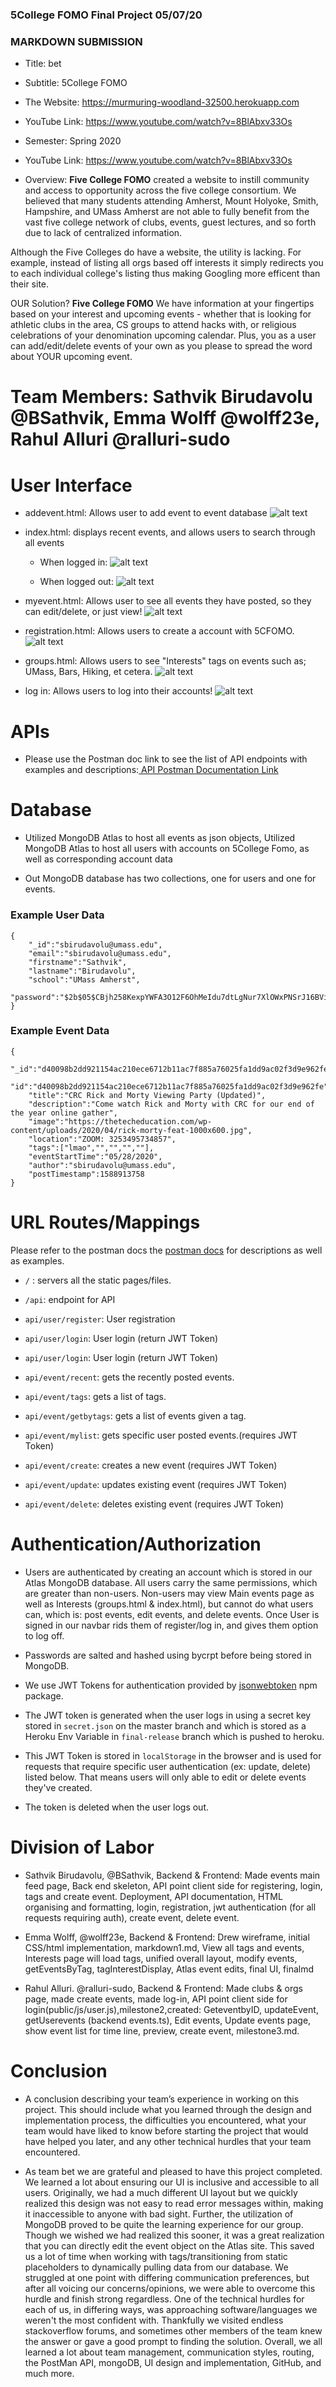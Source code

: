 

### 5College FOMO Final Project 05/07/20 

### MARKDOWN SUBMISSION

- Title: bet

- Subtitle: 5College FOMO

- The Website: https://murmuring-woodland-32500.herokuapp.com

- YouTube Link: https://www.youtube.com/watch?v=8BlAbxv33Os

- Semester: Spring 2020

- YouTube Link: https://www.youtube.com/watch?v=8BlAbxv33Os

- Overview:  **Five College FOMO** created a website to instill community and access to opportunity across the five college consortium. We believed that many students attending Amherst, Mount Holyoke, Smith, Hampshire, and UMass Amherst are not able to fully benefit from the vast five college network of clubs, events, guest lectures, and so forth due to lack of centralized information.

Although the Five Colleges do have a website, the utility is lacking. For example, instead of listing all orgs based off interests it simply redirects you to each individual college's listing thus making Googling more efficent than their site.

OUR Solution? **Five College FOMO** We have information at your fingertips based on your interest and upcoming events - whether that is looking for athletic clubs in the area, CS groups to attend hacks with, or religious celebrations of your denomination upcoming calendar. Plus, you as a user can add/edit/delete events of your own as you please to spread the word about YOUR upcoming event. 

# Team Members: Sathvik Birudavolu @BSathvik, Emma Wolff @wolff23e, Rahul Alluri @ralluri-sudo  

# User Interface 

- addevent.html: Allows user to add event to event database
![alt text](final-img/create.png)

- index.html: displays recent events, and allows users to search through all events
    - When logged in:
![alt text](final-img/index-logged-in.png)

    - When logged out:
    ![alt text](final-img/index-logged-out.png)

- myevent.html: Allows user to see all events they have posted, so they can edit/delete, or just view! ![alt text](final-img/myevents.png)

- registration.html: Allows users to create a account with 5CFOMO. ![alt text](final-img/register.png)

- groups.html: Allows users to see "Interests" tags on events such as; UMass, Bars, Hiking, et cetera. ![alt text](final-img/groups.png)

- log in: Allows users to log into their accounts! ![alt text](final-img/login.png)



# APIs
- Please use the Postman doc link to see the list of API endpoints with examples and descriptions:<a href="https://documenter.getpostman.com/view/3593173/Szf52oX6?version=latest"> API Postman Documentation Link</a> 


# Database
- Utilized MongoDB Atlas to host all events as json objects, Utilized MongoDB Atlas to host all users with accounts on 5College Fomo, as well as corresponding account data 

- Out MongoDB database has two collections, one for users and one for events.

### Example User Data

```
{
    "_id":"sbirudavolu@umass.edu",
    "email":"sbirudavolu@umass.edu",
    "firstname":"Sathvik",
    "lastname":"Birudavolu",
    "school":"UMass Amherst",
    "password":"$2b$05$CBjh258KexpYWFA3O12F6OhMeIdu7dtLgNur7XlOWxPNSrJ16BViS"
}
```

### Example Event Data

```
{
    "_id":"d40098b2dd921154ac210ece6712b11ac7f885a76025fa1dd9ac02f3d9e962fe",
    "id":"d40098b2dd921154ac210ece6712b11ac7f885a76025fa1dd9ac02f3d9e962fe",
    "title":"CRC Rick and Morty Viewing Party (Updated)",
    "description":"Come watch Rick and Morty with CRC for our end of the year online gather",
    "image":"https://thetecheducation.com/wp-content/uploads/2020/04/rick-morty-feat-1000x600.jpg",
    "location":"ZOOM: 3253495734857",
    "tags":["lmao","","","",""],
    "eventStartTime":"05/28/2020",
    "author":"sbirudavolu@umass.edu",
    "postTimestamp":1588913758
}
```


# URL Routes/Mappings

Please refer to the postman docs the <a href="https://documenter.getpostman.com/view/3593173/Szf52oX6?version=latest"> postman docs</a> for descriptions as well as examples.

-  `/` : servers all the static pages/files.

- `/api`: endpoint for API

- `api/user/register`: User registration

- `api/user/login`: User login (return JWT Token)

- `api/user/login`: User login (return JWT Token)

- `api/event/recent`: gets the recently posted events.

- `api/event/tags`:  gets a list of tags.

- `api/event/getbytags`: gets a list of events given a tag.

- `api/event/mylist`: gets specific user posted events.(requires JWT Token)

- `api/event/create`: creates a new event (requires JWT Token)

- `api/event/update`: updates existing event (requires JWT Token)

- `api/event/delete`: deletes existing event (requires JWT Token)



# Authentication/Authorization
- Users are authenticated by creating an account which is stored in our Atlas MongoDB database. All users carry the same permissions, which are greater than non-users. Non-users may view Main events page as well as Interests (groups.html & index.html), but cannot do what users can, which is: post events, edit events, and delete events. Once User is signed in our navbar rids them of register/log in, and gives them option to log off.

- Passwords are salted and hashed using bycrpt before being stored in MongoDB.
- We use JWT Tokens for authentication provided by [jsonwebtoken](https://www.npmjs.com/package/jsonwebtoken) npm package.
- The JWT token is generated when the user logs in using a secret key stored in `secret.json` on the master branch and which is stored as a Heroku Env Variable in `final-release` branch which is pushed to heroku.
- This JWT Token is stored in `localStorage` in the browser and is used for requests that require specific user authentication (ex: update, delete) listed below. That means users will only able to edit or delete events they've created.
- The token is deleted when the user logs out.


# Division of Labor
- Sathvik Birudavolu, @BSathvik, Backend & Frontend: Made events main feed page, Back end skeleton, API point client side for registering, login, tags and create event. Deployment, API documentation, HTML organising and formatting, login, registration, jwt authentication (for all requests requiring auth), create event, delete event. 

- Emma Wolff, @wolff23e, Backend & Frontend: Drew wireframe, initial CSS/html implementation, markdown1.md, View all tags and events, Interests page will load tags, unified overall layout, modify events, getEventsByTag, tagInterestDisplay, Atlas event edits, final UI, finalmd

- Rahul Alluri. @ralluri-sudo, Backend & Frontend: Made clubs & orgs page, made create events, made log-in, API point client side for login(public/js/user.js),milestone2,created: GeteventbyID, updateEvent, getUserevents (backend events.ts), Edit events, Update events page, show event list for time line, preview, create event, milestone3.md.


# Conclusion
- A conclusion describing your team’s experience in working on this project. This should include what you learned through the design and implementation process, the difficulties you encountered, what your team would have liked to know before starting the project that would have helped you later, and any other technical hurdles that your team encountered.

- As team bet we are grateful and pleased to have this project completed. We learned a lot about ensuring our UI is inclusive and accessible to all users. Originally, we had a much different UI layout but we quickly realized this design was not easy to read error messages within, making it inaccessible to anyone with bad sight. Further, the utilization of MongoDB proved to be quite the learning experience for our group. Though we wished we had realized this sooner, it was a great realization that you can directly edit the event object on the Atlas site. This saved us a lot of time when working with tags/transitioning from static placeholders to dynamically pulling data from our database. We struggled at one point with differing communication preferences, but after all voicing our concerns/opinions, we were able to overcome this hurdle and finish strong regardless. One of the technical hurdles for each of us, in differing ways, was approaching software/languages we weren't the most confident with. Thankfully we visited endless stackoverflow forums, and sometimes other members of the team knew the answer or gave a good prompt to finding the solution. Overall, we all learned a lot about team management, communication styles, routing, the PostMan API, mongoDB, UI design and implementation, GitHub, and much more. 

